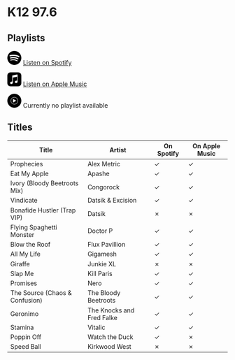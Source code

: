 # K12 97.6

## Playlists

<div>

<img src="../../.assets/spotify.svg" alt="Spotify" width="32" height="32" /> [Listen on Spotify](https://open.spotify.com/playlist/4TPrfC1foB0OQy1d967iAm)

<img src="../../.assets/applemusic.svg" alt="Spotify" width="32" height="32" /> [Listen on Apple Music](https://itunes.apple.com/de/playlist/pl.247d4c49b0164cad8f9e8538009f726d)

<img src="../../.assets/youtubemusic.svg" alt="Spotify" width="32" height="32" /> Currently no playlist available
</div>

## Titles

Title                          | Artist                    | On Spotify | On Apple Music
------------------------------ | ------------------------- | ---------- | --------------
Prophecies                     | Alex Metric               | ✓          | ✓
Eat My Apple                   | Apashe                    | ✓          | ✓
Ivory (Bloody Beetroots Mix)   | Congorock                 | ✓          | ✓
Vindicate                      | Datsik & Excision         | ✓          | ✓
Bonafide Hustler (Trap VIP)    | Datsik                    | ✗          | ✗
Flying Spaghetti Monster       | Doctor P                  | ✓          | ✓
Blow the Roof                  | Flux Pavillion            | ✓          | ✓
All My Life                    | Gigamesh                  | ✓          | ✓
Giraffe                        | Junkie XL                 | ✗          | ✗
Slap Me                        | Kill Paris                | ✓          | ✓
Promises                       | Nero                      | ✓          | ✓
The Source (Chaos & Confusion) | The Bloody Beetroots      | ✓          | ✓
Geronimo                       | The Knocks and Fred Falke | ✓          | ✓
Stamina                        | Vitalic                   | ✓          | ✓
Poppin Off                     | Watch the Duck            | ✓          | ✗
Speed Ball                     | Kirkwood West             | ✗          | ✗
